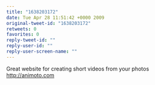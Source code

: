 ```yaml
---
title: "1638203172"
date: Tue Apr 28 11:51:42 +0000 2009
original-tweet-id: "1638203172"
retweets: 0
favorites: 0
reply-tweet-id: ""
reply-user-id: ""
reply-user-screen-name: ""
---
```

Great website for creating short videos from your photos http://animoto.com
